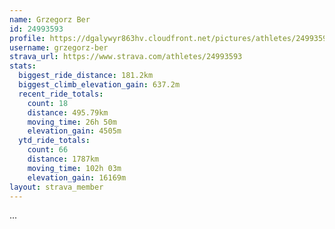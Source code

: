 ```yaml
---
name: Grzegorz Ber
id: 24993593
profile: https://dgalywyr863hv.cloudfront.net/pictures/athletes/24993593/7453165/11/large.jpg
username: grzegorz-ber
strava_url: https://www.strava.com/athletes/24993593
stats:
  biggest_ride_distance: 181.2km
  biggest_climb_elevation_gain: 637.2m
  recent_ride_totals:
    count: 18
    distance: 495.79km
    moving_time: 26h 50m
    elevation_gain: 4505m
  ytd_ride_totals:
    count: 66
    distance: 1787km
    moving_time: 102h 03m
    elevation_gain: 16169m
layout: strava_member
--- 
```

...
